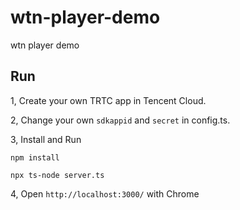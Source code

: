 # wtn-player-demo
wtn player demo


## Run


1, Create your own TRTC app in Tencent Cloud.

2, Change your own `sdkappid` and `secret` in config.ts.

3, Install and Run

```
npm install 

npx ts-node server.ts
```

4, Open `http://localhost:3000/` with Chrome


